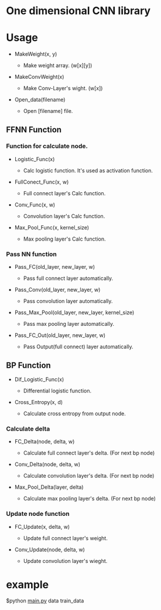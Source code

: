 # One dimensional CNN library

# Usage

- MakeWeight(x, y)
  - Make weight array. (w[x][y])

- MakeConvWeight(x)
   - Make Conv-Layer's wight. (w[x])

- Open_data(filename)
  - Open [filename] file.

## FFNN Function

### Function for calculate node.

- Logistic_Func(x)
  - Calc logistic function. It's used as activation function.

- FullConect_Func(x, w)
  - Full connect layer's Calc function.

- Conv_Func(x, w)
  - Convolution layer's Calc function.

- Max_Pool_Func(x, kernel_size)
  - Max pooling layer's Calc function.

### Pass NN function

- Pass_FC(old_layer, new_layer, w)
  - Pass full connect layer automatically.

- Pass_Conv(old_layer, new_layer, w)
  - Pass convolution layer automatically.

- Pass_Max_Pool(old_layer, new_layer, kernel_size)
  - Pass max pooling layer automatically.
 
- Pass_FC_Out(old_layer, new_layer, w)
  - Pass Output(full connect) layer automatically.

## BP Function

- Dif_Logistic_Func(x)
  - Differential logistic function.

- Cross_Entropy(x, d)
  - Calculate cross entropy from output node.

### Calculate delta

- FC_Delta(node, delta, w)
  - Calculate full connect layer's delta. (For next bp node)

- Conv_Delta(node, delta, w)
  - Calculate convolution layer's delta. (For next bp node)

- Max_Pool_Delta(layer, delta)
  - Calculate max pooling layer's delta. (For next bp node)

### Update node function

- FC_Update(x, delta, w)
  - Update full connect layer's weight.

- Conv_Update(node, delta, w)
  - Update convolution layer's wieght.

# example
$python [main.py](https://github.com/palloc/NeuralNetwork/blob/master/main.py) data train_data


